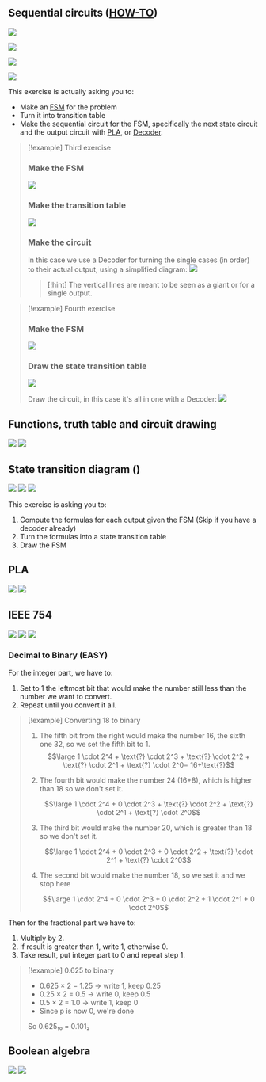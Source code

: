 ## Sequential circuits ([HOW-TO](14.%20Finite%20State%20Machines.md#^817621))
![](../z_images/Pasted%20image%2020250113133107.png)

![](../z_images/Pasted%20image%2020250113132727.png)

![](../z_images/Pasted%20image%2020250210172213.png)

![](../z_images/Pasted%20image%2020250210174312.png)

This exercise is actually asking you to:
- Make an [FSM](14.%20Finite%20State%20Machines.md) for the problem
- Turn it into transition table
- Make the sequential circuit for the FSM, specifically the next state circuit and the output circuit with [PLA](8.%20PLA.md), or [Decoder](11.%20Decoder.md).

> [!example] Third exercise
> ### Make the FSM
> ![](../z_images/Pasted%20image%2020250210172312.png)
> 
> ### Make the transition table
> ![](../z_images/Pasted%20image%2020250210172350.png)
> 
> ### Make the circuit
> In this case we use a Decoder for turning the single cases (in order) to their actual output, using a simplified diagram:
> ![](../z_images/Pasted%20image%2020250210172541.png)
> > [!hint]
> The vertical lines are meant to be seen as a giant or for a single output.

> [!example] Fourth exercise
> ### Make the FSM
> ![](../z_images/Pasted%20image%2020250210174351.png)
> ### Draw the state transition table
> ![](../z_images/Pasted%20image%2020250210174409.png)
> 
> Draw the circuit, in this case it's all in one with a Decoder:
> ![](../z_images/Pasted%20image%2020250210174434.png)
> 

## Functions, truth table and circuit drawing
![](../z_images/Pasted%20image%2020250113132739.png)
![](../z_images/Pasted%20image%2020250113132945.png)

## State transition diagram ([](14.%20Finite%20State%20Machines.md#^ed5229))
![](../z_images/Pasted%20image%2020250113133208.png)
![](../z_images/Pasted%20image%2020250113133225.png)
![](../z_images/Pasted%20image%2020250210174725.png)

This exercise is asking you to:
1. Compute the formulas for each output given the FSM (Skip if you have a decoder already)
2. Turn the formulas into a state transition table
3. Draw the FSM
## PLA
![](../z_images/Pasted%20image%2020250113133341.png)
![](../z_images/Pasted%20image%2020250113133352.png)

## IEEE 754
![](../z_images/Pasted%20image%2020250113133407.png)
![](../z_images/Pasted%20image%2020250113132827.png)
![](../z_images/Pasted%20image%2020250210172917.png)

### Decimal to Binary (EASY)

For the integer part, we have to:
1. Set to 1 the leftmost bit that would make the number still less than the number we want to convert. 
2. Repeat until you convert it all.

> [!example] Converting 18 to binary
> 1. The fifth bit from the right would make the number 16, the sixth one 32, so we set the fifth bit to 1.
>    $$\large 1 \cdot 2^4 + \text{?} \cdot 2^3 + \text{?} \cdot 2^2 + \text{?} \cdot 2^1 + \text{?} \cdot 2^0= 16+\text{?}$$
>    
>    
> 2. The fourth bit would make the number 24 (16+8), which is higher than 18 so we don't set it.
>    
>    $$\large 1 \cdot 2^4 + 0 \cdot 2^3 + \text{?} \cdot 2^2 + \text{?} \cdot 2^1 + \text{?} \cdot 2^0$$
>    
> 3. The third bit would make the number 20, which is greater than 18 so we don't set it.
>    
>    $$\large 1 \cdot 2^4 + 0 \cdot 2^3 + 0 \cdot 2^2 + \text{?} \cdot 2^1 + \text{?} \cdot 2^0$$
>    
> 4. The second bit would make the number 18, so we set it and we stop here
>    
>    $$\large 1 \cdot 2^4 + 0 \cdot 2^3 + 0 \cdot 2^2 + 1 \cdot 2^1 + 0 \cdot 2^0$$


Then for the fractional part we have to:
1. Multiply by 2.
2. If result is greater than 1, write 1, otherwise 0.
3. Take result, put integer part to 0 and repeat step 1.

> [!example] 0.625 to binary
> - 0.625 × 2 = 1.25 → write 1, keep 0.25
> - 0.25 × 2 = 0.5 → write 0, keep 0.5
> - 0.5 × 2 = 1.0 → write 1, keep 0
> - Since p is now 0, we're done
> 
> So 0.625₁₀ = 0.101₂


## Boolean algebra
![](../z_images/Pasted%20image%2020250113133443.png)
![](../z_images/Pasted%20image%2020250113132838.png)